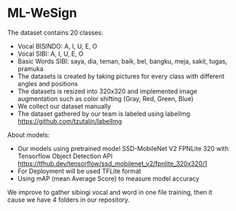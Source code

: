 # ML-WeSign

The dataset contains 20 classes:
- Vocal BISINDO: A, I, U, E, O
- Vocal SIBI: A, I, U, E, O
- Basic Words SIBI: saya, dia, teman, baik, bel, bangku, meja, sakit, tugas, pramuka
- The datasets is created by taking pictures for every class with different angles and positions
- The datasets is resized into 320x320 and implemented image augmentation such as color shifting (Gray, Red, Green, Blue)
- We collect our dataset manually
- The dataset gathered by our team is labeled using labelImg https://github.com/tzutalin/labelImg

About models:
- Our models using pretrained model SSD-MobileNet V2 FPNLite 320 with Tensorflow Object Detection API https://tfhub.dev/tensorflow/ssd_mobilenet_v2/fpnlite_320x320/1
- For Deployment will be used TFLite format
- Using mAP (mean Average Score) to measure model accuracy 

We improve to gather sibingi vocal and word in one file training, then it cause we have 4 folders in our repository. 
